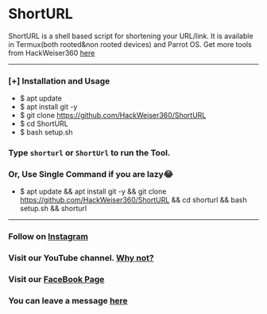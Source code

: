 # ShortURL
ShortURL is a shell based script for shortening your URL/link. It is available in Termux(both rooted&non rooted devices) and Parrot OS. Get more tools from HackWeiser360 [here](https://GitHub.com/HackWeiser360) 

***
### [+] Installation and Usage
* $ apt update
* $ apt install git -y
* $ git clone https://github.com/HackWeiser360/ShortURL
* $ cd ShortURL
* $ bash setup.sh

### Type `shorturl` or `ShortUrl` to run the Tool.
### Or, Use Single Command if you are lazy😂

* $ apt update && apt install git -y && git clone https://github.com/HackWeiser360/ShortURL && cd shorturl && bash setup.sh && shorturl
***

### Follow on [Instagram](https://www.instagram.com/madmax4708/)
### Visit our YouTube channel. [Why not?](https://youtube.com/channel/UC02OkpTZkxRZCEzFjawf6mA)
### Visit our [FaceBook Page](fb.me/HackWeiser360)
### You can leave a message [here](m.me/HackWeiser360)
